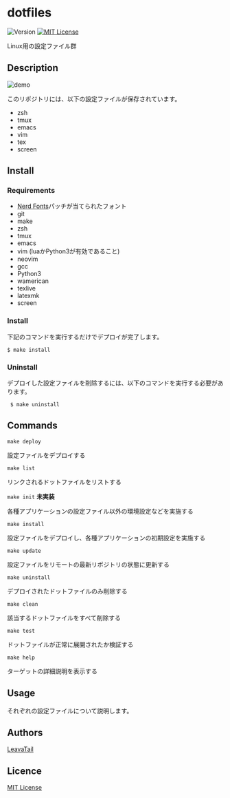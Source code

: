 # dotfiles

![Version](https://img.shields.io/github/tag/LeavaTail/dotfiles.svg)
[![MIT License](https://img.shields.io/github/license/LeavaTail/dotfiles.svg)](http://opensource.org/licenses/MIT)

Linux用の設定ファイル群

## Description
![demo](https://raw.github.com/wiki/LeavaTail/dotfiles/demo.gif)

このリポジトリには、以下の設定ファイルが保存されています。
  * zsh
  * tmux
  * emacs
  * vim
  * tex
  * screen

## Install
### Requirements
  * [Nerd Fonts](https://github.com/ryanoasis/nerd-fonts)パッチが当てられたフォント
  * git
  * make
  * zsh
  * tmux
  * emacs
  * vim (luaかPython3が有効であること)
  * neovim
  * gcc
  * Python3
  * wamerican
  * texlive
  * latexmk
  * screen

### Install
下記のコマンドを実行するだけでデプロイが完了します。
```
$ make install
```

### Uninstall
デプロイした設定ファイルを削除するには、以下のコマンドを実行する必要があります。
```
 $ make uninstall
```

## Commands
`make deploy`

設定ファイルをデプロイする


`make list`

リンクされるドットファイルをリストする


`make init` **未実装**

各種アプリケーションの設定ファイル以外の環境設定などを実施する


`make install`

設定ファイルをデプロイし、各種アプリケーションの初期設定を実施する


`make update`

設定ファイルをリモートの最新リポジトリの状態に更新する


`make uninstall`

デプロイされたドットファイルのみ削除する


`make clean`

該当するドットファイルをすべて削除する


`make test`

ドットファイルが正常に展開されたか検証する


`make help`

ターゲットの詳細説明を表示する


## Usage
それぞれの設定ファイルについて説明します。

## Authors
[LeavaTail](https://github.com/LeavaTail)

## Licence
[MIT License](./LICENSE)
